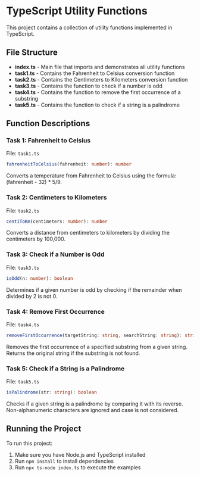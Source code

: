 # TypeScript Utility Functions

This project contains a collection of utility functions implemented in TypeScript.

## File Structure

- **index.ts** - Main file that imports and demonstrates all utility functions
- **task1.ts** - Contains the Fahrenheit to Celsius conversion function
- **task2.ts** - Contains the Centimeters to Kilometers conversion function
- **task3.ts** - Contains the function to check if a number is odd
- **task4.ts** - Contains the function to remove the first occurrence of a substring
- **task5.ts** - Contains the function to check if a string is a palindrome

## Function Descriptions

### Task 1: Fahrenheit to Celsius

File: `task1.ts`

```typescript
fahrenheitToCelsius(fahrenheit: number): number
```

Converts a temperature from Fahrenheit to Celsius using the formula: (fahrenheit - 32) \* 5/9.

### Task 2: Centimeters to Kilometers

File: `task2.ts`

```typescript
centiToKm(centimeters: number): number
```

Converts a distance from centimeters to kilometers by dividing the centimeters by 100,000.

### Task 3: Check if a Number is Odd

File: `task3.ts`

```typescript
isOdd(n: number): boolean
```

Determines if a given number is odd by checking if the remainder when divided by 2 is not 0.

### Task 4: Remove First Occurrence

File: `task4.ts`

```typescript
removeFirstOccurrence(targetString: string, searchString: string): string
```

Removes the first occurrence of a specified substring from a given string. Returns the original string if the substring is not found.

### Task 5: Check if a String is a Palindrome

File: `task5.ts`

```typescript
isPalindrome(str: string): boolean
```

Checks if a given string is a palindrome by comparing it with its reverse. Non-alphanumeric characters are ignored and case is not considered.

## Running the Project

To run this project:

1. Make sure you have Node.js and TypeScript installed
2. Run `npm install` to install dependencies
3. Run `npx ts-node index.ts` to execute the examples
